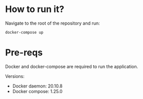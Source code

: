 # How to run it?
Navigate to the root of the repository and run:
```sh
docker-compose up

```

# Pre-reqs
Docker and docker-compose are required to run the application. 

Versions:

- Docker daemon: 20.10.8
- Docker compose: 1.25.0